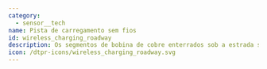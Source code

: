 ```yaml
---
category: 
  - sensor__tech
name: Pista de carregamento sem fios
id: wireless_charging_roadway
description: Os segmentos de bobina de cobre enterrados sob a estrada são activados para carregar a bateria de um veículo elétrico através de indução magnética, o que significa que os veículos eléctricos equipados com um recetor especial podem ser carregados enquanto circulam ou estão estacionados sobre a estrada.
icon: /dtpr-icons/wireless_charging_roadway.svg
---
```

